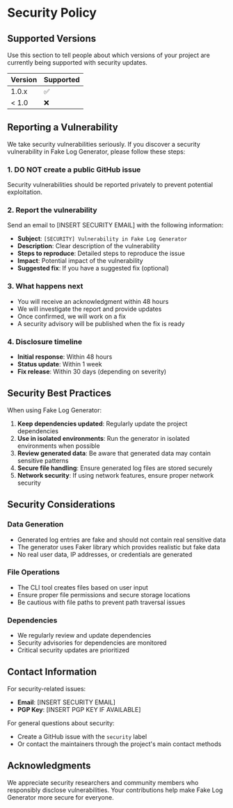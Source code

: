 # Security Policy

## Supported Versions

Use this section to tell people about which versions of your project are
currently being supported with security updates.

| Version | Supported          |
| ------- | ------------------ |
| 1.0.x   | :white_check_mark: |
| < 1.0   | :x:                |

## Reporting a Vulnerability

We take security vulnerabilities seriously. If you discover a security vulnerability in Fake Log Generator, please follow these steps:

### 1. **DO NOT** create a public GitHub issue
Security vulnerabilities should be reported privately to prevent potential exploitation.

### 2. Report the vulnerability
Send an email to [INSERT SECURITY EMAIL] with the following information:

- **Subject**: `[SECURITY] Vulnerability in Fake Log Generator`
- **Description**: Clear description of the vulnerability
- **Steps to reproduce**: Detailed steps to reproduce the issue
- **Impact**: Potential impact of the vulnerability
- **Suggested fix**: If you have a suggested fix (optional)

### 3. What happens next
- You will receive an acknowledgment within 48 hours
- We will investigate the report and provide updates
- Once confirmed, we will work on a fix
- A security advisory will be published when the fix is ready

### 4. Disclosure timeline
- **Initial response**: Within 48 hours
- **Status update**: Within 1 week
- **Fix release**: Within 30 days (depending on severity)

## Security Best Practices

When using Fake Log Generator:

1. **Keep dependencies updated**: Regularly update the project dependencies
2. **Use in isolated environments**: Run the generator in isolated environments when possible
3. **Review generated data**: Be aware that generated data may contain sensitive patterns
4. **Secure file handling**: Ensure generated log files are stored securely
5. **Network security**: If using network features, ensure proper network security

## Security Considerations

### Data Generation
- Generated log entries are fake and should not contain real sensitive data
- The generator uses Faker library which provides realistic but fake data
- No real user data, IP addresses, or credentials are generated

### File Operations
- The CLI tool creates files based on user input
- Ensure proper file permissions and secure storage locations
- Be cautious with file paths to prevent path traversal issues

### Dependencies
- We regularly review and update dependencies
- Security advisories for dependencies are monitored
- Critical security updates are prioritized

## Contact Information

For security-related issues:
- **Email**: [INSERT SECURITY EMAIL]
- **PGP Key**: [INSERT PGP KEY IF AVAILABLE]

For general questions about security:
- Create a GitHub issue with the `security` label
- Or contact the maintainers through the project's main contact methods

## Acknowledgments

We appreciate security researchers and community members who responsibly disclose vulnerabilities. Your contributions help make Fake Log Generator more secure for everyone. 